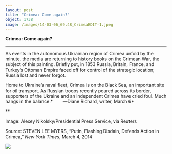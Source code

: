 ```yaml
---
layout: post
title: "Crimea: Come again?"
object: 1738
image: /images/14-03-06_69.48_CrimeaEDIT-1.jpeg
---
```

**Crimea: Come again?**

****

As events in the autonomous Ukrainian region of Crimea unfold by the minute, the media are returning to history books on the Crimean War, the subject of this painting. Briefly put, in 1853 Russia, Britain, France, and Turkey’s Ottoman Empire faced off for control of the strategic location; Russia lost and never forgot.

Home to Ukraine’s naval fleet, Crimea is on the Black Sea, an important site for oil transport. As Russian troops recently poured across its border, supporters of the Ukraine and an independent Crimea have cried foul. Much hangs in the balance.*        —Diane Richard, writer, March 6*

**

Image: Alexey Nikolsky/Presidential Press Service, via Reuters

Source: STEVEN LEE MYERS, “Putin, Flashing Disdain, Defends Action in Crimea,” *New York Times*, March 4, 2014

![]({{siteurl.base}}/images/14-03-06_69.48_CrimeaEDIT-1.jpeg)

